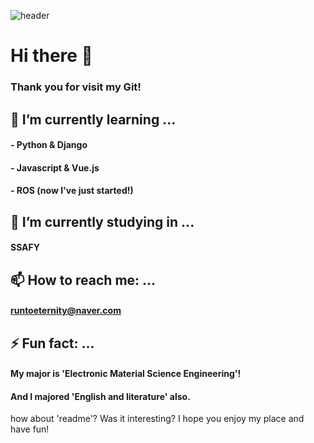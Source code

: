 ![header](https://capsule-render.vercel.app/api?type=waving&color=auto&height=300&section=header&text=capsule%20render&fontSize=90)


# Hi there 👋
### Thank you for visit my Git!






## 🌱 I’m currently learning ...
#### - Python & Django
#### - Javascript & Vue.js
#### - ROS (now I've just started!)





## 🔭 I’m currently studying in  ...
#### SSAFY





## 📫 How to reach me: ...
#### runtoeternity@naver.com






## ⚡ Fun fact: ...
#### My major is 'Electronic Material Science Engineering'!
#### And I majored 'English and literature' also.





how about 'readme'? Was it interesting? I hope you enjoy my place and have fun!





<!--
**yogjesi/yogjesi** is a ✨ _special_ ✨ repository because its `README.md` (this file) appears on your GitHub profile.

Here are some ideas to get you started:
- 
- 👯 I’m looking to collaborate on ...
- 🤔 I’m looking for help with ...
- 💬 Ask me about ...
- 😄 Pronouns: ...
- 
-->
